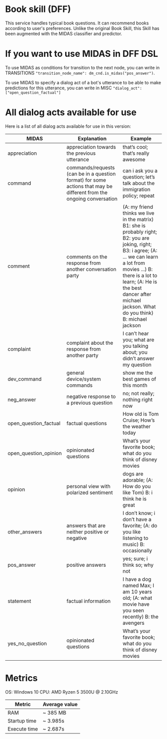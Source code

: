 # Book skill (DFF)
This service handles typical book questions.
It can recommend books according to user's preferences.
Unlike the original Book Skill, this Skill has been augmented with the MIDAS classifier and predictor.

# If you want to use MIDAS in DFF DSL

To use MIDAS as conditions for transition to the next node, you can write in TRANSITIONS
`"transition_node_name": dm_cnd.is_midas("pos_answer")`.

To use MIDAS to specify a dialog act of a bot's utterance to be able to make predictions for this utterance, you can write in MISC
`"dialog_act": ["open_question_factual"]`

# All dialog acts available for use
Here is a list of all dialog acts available for use in this version: <br>

| MIDAS | Explanation | Example |
| --- | --- | --- |
| appreciation | appreciation towards the previous utterance | that’s cool; that’s really awesome |
| command | commands/requests (can be in a question format) for some actions that may be different from the ongoing conversation | can i ask you a question; let’s talk about the immigration policy; repeat |
| comment | comments on the response from another conversation party | (A: my friend thinks we live in the matrix) B1: she is probably right; B2: you are joking, right; B3: i agree; (A: ... we can learn a lot from movies ...) B: there is a lot to learn; (A: He is the best dancer after michael jackson. What do you think) B: michael jackson |
| complaint | complaint about the response from another party | I can’t hear you; what are you talking about; you didn’t answer my question |
| dev_command | general device/system commands | show me the best games of this month |
| neg_answer | negative response to a previous question | no; not really; nothing right now |
| open_question_factual | factual questions | How old is Tom Cruise; How’s the weather today |
| open_question_opinion | opinionated questions | What’s your favorite book; what do you think of disney movies |
| opinion | personal view with polarized sentiment | dogs are adorable; (A: How do you like Tom) B: i think he is great |
| other_answers | answers that are neither positive or negative | I don’t know; i don’t have a favorite; (A: do you like listening to music) B: occasionally |
| pos_answer | positive answers | yes; sure; i think so; why not |
| statement | factual information | I have a dog named Max; I am 10 years old; (A: what movie have you seen recently) B: the avengers |
| yes_no_question | opinionated questions | What’s your favorite book; what do you think of disney movies |


# Metrics

OS: Windows 10
CPU: AMD Ryzen 5 3500U @ 2.10GHz

| Metric       | Average value |
| ------------ | ------------- |
| RAM          | ~ 385 MB      |
| Startup time | ~  3.985s     |
| Execute time | ~  2.687s     |
